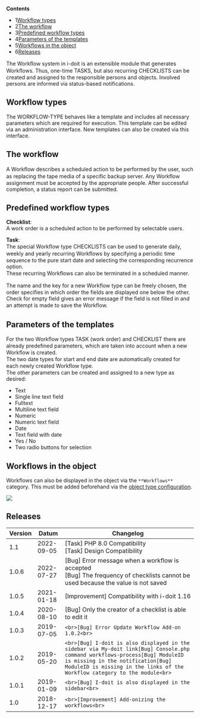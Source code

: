 **Contents**

*   1[Workflow types](#Workflow-Workflowtypes)
*   2[The workflow](#Workflow-Theworkflow)
*   3[Predefined workflow types](#Workflow-Predefinedworkflowtypes)
*   4[Parameters of the templates](#Workflow-Parametersofthetemplates)
*   5[Workflows in the object](#Workflow-Workflowsintheobject)
*   6[Releases](#Workflow-Releases)

The Workﬂow system in i-doit is an extensible module that generates Workﬂows. Thus, one-time TASKS, but also recurring CHECKLISTS can be created and assigned to the responsible persons and objects. Involved persons are informed via status-based notifications.

  

Workflow types
--------------

The WORKFLOW-TYPE behaves like a template and includes all necessary parameters which are required for execution. This template can be edited via an administration interface. New templates can also be created via this interface.

The workflow
------------

A Workﬂow describes a scheduled action to be performed by the user, such as replacing the tape media of a specific backup server. Any Workﬂow assignment must be accepted by the appropriate people. After successful completion, a status report can be submitted.

Predefined workflow types
-------------------------

**Checklist**:  
A work order is a scheduled action to be performed by selectable users.

**Task**:  
The special Workﬂow type CHECKLISTS can be used to generate daily, weekly and yearly recurring Workﬂows by specifying a periodic time sequence to the pure start date and selecting the corresponding recurrence option.  
These recurring Workﬂows can also be terminated in a scheduled manner.

The name and the key for a new Workﬂow type can be freely chosen, the order specifies in which order the fields are displayed one below the other.  
Check for empty field gives an error message if the field is not filled in and an attempt is made to save the Workﬂow.

  

Parameters of the templates
---------------------------

For the two Workﬂow types TASK (work order) and CHECKLIST there are already predefined parameters, which are taken into account when a new Workﬂow is created.  
The two date types for start and end date are automatically created for each newly created Workﬂow type.  
The other parameters can be created and assigned to a new type as desired:

*   Text
*   Single line text field
*   Fulltext
*   Multiline text field
*   Numeric
*   Numeric text field
*   Date
*   Text field with date
*   Yes / No
*   Two radio buttons for selection

Workflows in the object
-----------------------

Workflows can also be displayed in the object via the `**Workflows**` category. This must be added beforehand via the [object type configuration](/display/en/Assignment+of+Categories+to+Object+Types).

![](/download/attachments/82575489/image2021-12-23_15-9-33.png?version=1&modificationDate=1640268574201&api=v2&effects=drop-shadow)

Releases
--------

| Version | Datum | Changelog |
| --- | --- | --- |
| 1.1 | 2022-09-05 | \[Task\] PHP 8.0 Compatibility  <br>\[Task\] Design Compatibility |
| 1.0.6 | 2022-07-27 | \[Bug\] Error message when a workflow is accepted  <br>\[Bug\] The frequency of checklists cannot be used because the value is not saved |
| 1.0.5 | 2021-01-18 | \[Improvement\] Compatibility with i-doit 1.16 |
| 1.0.4 | 2020-08-10 | \[Bug\] Only the creator of a checklist is able to edit it |
| 1.0.3 | 2019-07-05 | ```<br>[Bug] Error Update Workflow Add-on 1.0.2<br>``` |
| 1.0.2 | 2019-05-20 | ```<br>[Bug] I-doit is also displayed in the sidebar via My-doit link[Bug] Console.php command workflows-process[Bug] ModuleID is missing in the notification[Bug] ModuleID is missing in the links of the Workflow category to the module<br>``` |
| 1.0.1 | 2019-01-09 | ```<br>[Bug] I-doit is also displayed in the sidebar<br>``` |
| 1.0 | 2018-12-17 | ```<br>[Improvement] Add-onizing the workflows<br>``` |